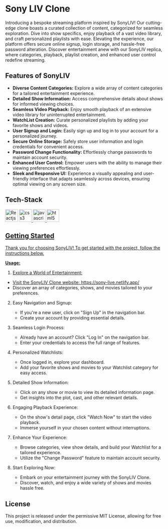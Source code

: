  # Sony LIV Clone
Introducing a bespoke streaming platform inspired by SonyLIV! Our cutting-edge clone boasts a curated collection of content, categorized for seamless exploration. Dive into show specifics, enjoy playback of a vast video library, and craft personalized playlists with ease. Elevating the experience, our platform offers secure online signup, login storage, and hassle-free password alteration. Discover entertainment anew with our SonyLIV replica, where categories, playback, playlist creation, and enhanced user control redefine streaming.

## Features of SonyLIV
+ **Diverse Content Categories:** Explore a wide array of content categories for a tailored entertainment experience.
+ **Detailed Show Information:** Access comprehensive details about shows for informed viewing choices.
+ **Seamless Video Playback:** Enjoy smooth playback of an extensive video library for uninterrupted entertainment.
+ **WatchList Creation:** Curate personalized playlists by adding your favorite shows and videos.
+ **User Signup and Login:** Easily sign up and log in to your account for a personalized journey.
+ **Secure Online Storage:** Safely store user information and login credentials for convenient access.
+ **Password Change Functionality:** Effortlessly change passwords to maintain account security.
+ **Enhanced User Control:** Empower users with the ability to manage their viewing preferences effortlessly.
+ **Sleek and Responsive UI:** Experience a visually appealing and user-friendly interface that adapts seamlessly across devices, ensuring optimal viewing on any screen size.

## Tech-Stack
  <img  src="https://upload.wikimedia.org/wikipedia/commons/thumb/a/a7/React-icon.svg/2300px-React-icon.svg.png" alt="Reactjs" width="40" height="40"/> </a> <a href="https://react.dev/" target="_blank" rel="noreferrer"> 
  <img src="https://camo.githubusercontent.com/b9ff2641365bb0ac8857e711a30524d56aacf427e7dacd51c07cf81e7bd96668/68747470733a2f2f63646e342e69636f6e66696e6465722e636f6d2f646174612f69636f6e732f736f6369616c2d6d656469612d6c6f676f732d362f3531322f3132312d637373332d3531322e706e67" alt="css3" width="40" height="40" data-canonical-src="https://cdn4.iconfinder.com/data/icons/social-media-logos-6/512/121-css3-512.png" style="max-width: 100%">
  <img  src="https://camo.githubusercontent.com/61e3e62b75938f45314e0117698949749487265f3cd992fb3a09eeb4c2d6225c/68747470733a2f2f75706c6f61642e77696b696d656469612e6f72672f77696b6970656469612f636f6d6d6f6e732f7468756d622f362f36612f4a6176615363726970742d6c6f676f2e706e672f38303070782d4a6176615363726970742d6c6f676f2e706e67" alt="javascript" width="40" height="40" data-canonical-src="https://upload.wikimedia.org/wikipedia/commons/thumb/6/6a/JavaScript-logo.png/800px-JavaScript-logo.png" style="max-width: 100%">
  <img  src="https://camo.githubusercontent.com/f330430591709b94c8b675e8cef74c2505294278801c49d38dd3bf8b866f0981/68747470733a2f2f75706c6f61642e77696b696d656469612e6f72672f77696b6970656469612f636f6d6d6f6e732f7468756d622f362f36312f48544d4c355f6c6f676f5f616e645f776f72646d61726b2e7376672f3230343870782d48544d4c355f6c6f676f5f616e645f776f72646d61726b2e7376672e706e67" alt="html5" width="40" height="40" data-canonical-src="https://upload.wikimedia.org/wikipedia/commons/thumb/6/61/HTML5_logo_and_wordmark.svg/2048px-HTML5_logo_and_wordmark.svg.png" style="max-width: 100%">

  ## Getting Started
  Thank you for choosing SonyLIV! To get started with the project, follow the instructions below.

**Usage:**
 1. Explore a World of Entertainment:
   + Visit the SonyLIV Clone website: https://sony-live.netlify.app/
   + Discover an array of categories, shows, and movies tailored to your preferences.
     
2. Easy Navigation and Signup:
   + If you're a new user, click on "Sign Up" in the navigation bar.
   + Create your account by providing essential details.
     
3. Seamless Login Process:
   + Already have an account? Click "Log In" on the navigation bar.
   + Enter your credentials to access the full range of features.

4. Personalized Watchlists:
   + Once logged in, explore your dashboard.
   + Add your favorite shows and movies to your Watchlist category for easy access.

5. Detailed Show Information:
   + Click on any show or movie to view its detailed information page.
   + Get insights into the plot, cast, and other relevant details.

6. Engaging Playback Experience:
   + On the show's detail page, click "Watch Now" to start the video playback.
   + Immerse yourself in your chosen content without interruptions.

7. Enhance Your Experience:
   + Browse categories, view show details, and build your Watchlist for a tailored experience.
   + Utilize the "Change Password" feature to maintain account security.

8. Start Exploring Now:
   + Embark on your entertainment journey with the SonyLIV Clone.
   + Discover, watch, and enjoy a wide variety of shows and movies hassle free.
  

## License
This project is released under the permissive MIT License, allowing for free use, modification, and distribution.



  
